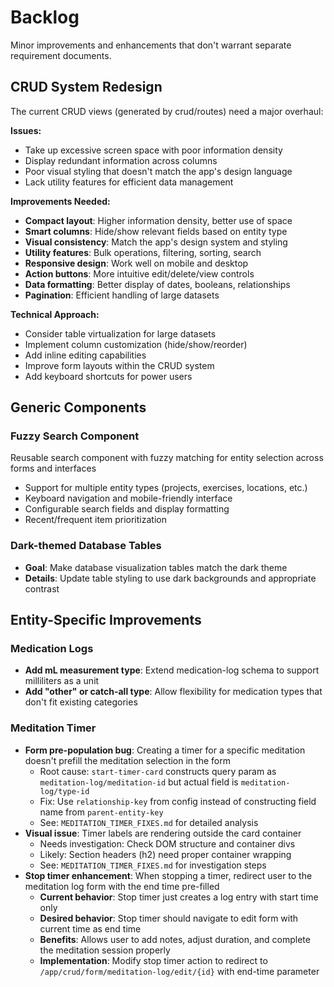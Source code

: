 # Backlog

Minor improvements and enhancements that don't warrant separate requirement documents.

## CRUD System Redesign
The current CRUD views (generated by crud/routes) need a major overhaul:

**Issues:**
- Take up excessive screen space with poor information density
- Display redundant information across columns  
- Poor visual styling that doesn't match the app's design language
- Lack utility features for efficient data management

**Improvements Needed:**
- **Compact layout**: Higher information density, better use of space
- **Smart columns**: Hide/show relevant fields based on entity type
- **Visual consistency**: Match the app's design system and styling
- **Utility features**: Bulk operations, filtering, sorting, search
- **Responsive design**: Work well on mobile and desktop
- **Action buttons**: More intuitive edit/delete/view controls
- **Data formatting**: Better display of dates, booleans, relationships
- **Pagination**: Efficient handling of large datasets

**Technical Approach:**
- Consider table virtualization for large datasets
- Implement column customization (hide/show/reorder)
- Add inline editing capabilities
- Improve form layouts within the CRUD system
- Add keyboard shortcuts for power users

## Generic Components

### Fuzzy Search Component
Reusable search component with fuzzy matching for entity selection across forms and interfaces
- Support for multiple entity types (projects, exercises, locations, etc.)
- Keyboard navigation and mobile-friendly interface
- Configurable search fields and display formatting
- Recent/frequent item prioritization

### Dark-themed Database Tables
- **Goal**: Make database visualization tables match the dark theme
- **Details**: Update table styling to use dark backgrounds and appropriate contrast

## Entity-Specific Improvements

### Medication Logs
- **Add mL measurement type**: Extend medication-log schema to support milliliters as a unit
- **Add "other" or catch-all type**: Allow flexibility for medication types that don't fit existing categories

### Meditation Timer
- **Form pre-population bug**: Creating a timer for a specific meditation doesn't prefill the meditation selection in the form
  - Root cause: `start-timer-card` constructs query param as `meditation-log/meditation-id` but actual field is `meditation-log/type-id`
  - Fix: Use `relationship-key` from config instead of constructing field name from `parent-entity-key`
  - See: `MEDITATION_TIMER_FIXES.md` for detailed analysis
- **Visual issue**: Timer labels are rendering outside the card container
  - Needs investigation: Check DOM structure and container divs
  - Likely: Section headers (h2) need proper container wrapping
  - See: `MEDITATION_TIMER_FIXES.md` for investigation steps
- **Stop timer enhancement**: When stopping a timer, redirect user to the meditation log form with the end time pre-filled
  - **Current behavior**: Stop timer just creates a log entry with start time only
  - **Desired behavior**: Stop timer should navigate to edit form with current time as end time
  - **Benefits**: Allows user to add notes, adjust duration, and complete the meditation session properly
  - **Implementation**: Modify stop timer action to redirect to `/app/crud/form/meditation-log/edit/{id}` with end-time parameter
